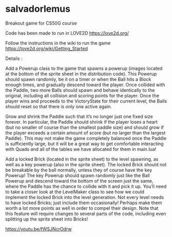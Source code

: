 # salvadorlemus

Breakout game for CS50G course

Code has been made to run in LOVE2D https://love2d.org/

Follow the instructions in the wiki to run the game https://love2d.org/wiki/Getting_Started

Details : 

Add a Powerup class to the game that spawns a powerup (images located at the bottom of the sprite sheet in the distribution code). This Powerup should spawn randomly, be it on a timer or when the Ball hits a Block enough times, and gradually descend toward the player. Once collided with the Paddle, two more Balls should spawn and behave identically to the original, including all collision and scoring points for the player. Once the player wins and proceeds to the VictoryState for their current level, the Balls should reset so that there is only one active again.

Grow and shrink the Paddle such that it’s no longer just one fixed size forever. In particular, the Paddle should shrink if the player loses a heart (but no smaller of course than the smallest paddle size) and should grow if the player exceeds a certain amount of score (but no larger than the largest Paddle). This may not make the game completely balanced once the Paddle is sufficiently large, but it will be a great way to get comfortable interacting with Quads and all of the tables we have allocated for them in main.lua!

Add a locked Brick (located in the sprite sheet) to the level spawning, as well as a key powerup (also in the sprite sheet). The locked Brick should not be breakable by the ball normally, unless they of course have the key Powerup! The key Powerup should spawn randomly just like the Ball Powerup and descend toward the bottom of the screen just the same, where the Paddle has the chance to collide with it and pick it up. You’ll need to take a closer look at the LevelMaker class to see how we could implement the locked Brick into the level generation. Not every level needs to have locked Bricks; just include them occasionally! Perhaps make them worth a lot more points as well in order to compel their design. Note that this feature will require changes to several parts of the code, including even splitting up the sprite sheet into Bricks!

https://youtu.be/fWSJNcrOdrw
